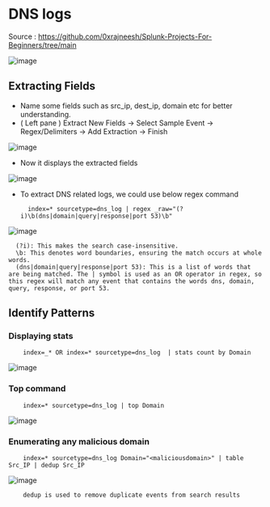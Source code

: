 # DNS logs

Source : https://github.com/0xrajneesh/Splunk-Projects-For-Beginners/tree/main

![image](https://github.com/user-attachments/assets/ed28ecce-804d-4c05-9edc-9ea3c197a772)

## Extracting Fields

* Name some fields such as src_ip, dest_ip, domain etc for better understanding.
* ( Left pane ) Extract New Fields -> Select Sample Event -> Regex/Delimiters -> Add Extraction -> Finish

![image](https://github.com/user-attachments/assets/a870fd26-3f96-4d8b-91c4-6d2ab2c3aae7)

* Now it displays the extracted fields

![image](https://github.com/user-attachments/assets/96190d8b-8362-49d2-b319-39e2798aacb5)

* To extract DNS related logs, we could use below regex command

        index=* sourcetype=dns_log | regex _raw="(?i)\b(dns|domain|query|response|port 53)\b"

![image](https://github.com/user-attachments/assets/442468b2-d9ee-41f8-9942-73e6b2f7e6db)

      (?i): This makes the search case-insensitive.
      \b: This denotes word boundaries, ensuring the match occurs at whole words.
      (dns|domain|query|response|port 53): This is a list of words that are being matched. The | symbol is used as an OR operator in regex, so this regex will match any event that contains the words dns, domain, query, response, or port 53.


## Identify Patterns

### Displaying stats

        index=_* OR index=* sourcetype=dns_log  | stats count by Domain

![image](https://github.com/user-attachments/assets/5e82d460-7fbf-4942-8aa2-4ad203a3e5ff)

### Top command

        index=* sourcetype=dns_log | top Domain

![image](https://github.com/user-attachments/assets/eef3516f-a1fc-4268-990a-1a7a7fe74c01)

### Enumerating any malicious domain

        index=* sourcetype=dns_log Domain="<maliciousdomain>" | table Src_IP | dedup Src_IP

![image](https://github.com/user-attachments/assets/3d01ab1b-fb9e-4dfd-a680-5d31a7b65822)

        dedup is used to remove duplicate events from search results

